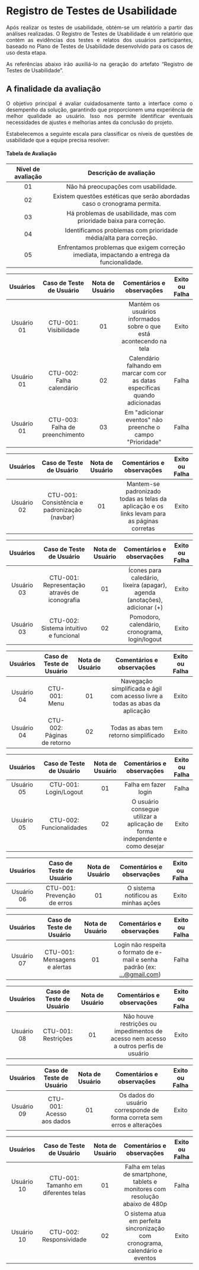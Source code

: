 # Registro de Testes de Usabilidade

<div align="justify">

Após realizar os testes de usabilidade, obtém-se um relatório a partir das análises realizadas. O Registro de Testes de Usabilidade é um relatório que contém as evidências dos testes e relatos dos usuários participantes, baseado no Plano de Testes de Usabilidade desenvolvido para os casos de uso desta etapa.

As referências abaixo irão auxiliá-lo na geração do artefato “Registro de Testes de Usabilidade”.

<h2>A finalidade da avaliação</h2>

O objetivo principal é avaliar cuidadosamente tanto a interface como o desempenho da solução, garantindo que proporcionem uma experiência de melhor qualidade ao usuário. Isso nos permite identificar eventuais necessidades de ajustes e melhorias antes da conclusão do projeto.


Estabelecemos a seguinte escala para classificar os níveis de questões de usabilidade que a equipe precisa resolver:

</div>


<h4>Tabela de Avaliação</h4>

|Nível de avaliação|Descrição de avaliação|
|:---:|:---:|
|01|Não há preocupações com usabilidade.|
|02|Existem questões estéticas que serão abordadas caso o cronograma permita.|
|03|Há problemas de usabilidade, mas com prioridade baixa para correção.|
|04|Identificamos problemas com prioridade média/alta para correção.|
|05|Enfrentamos problemas que exigem correção imediata, impactando a entrega da funcionalidade.|

|Usuários|Caso de Teste de Usuário |Nota de Usuário |Comentários e observações|Exito ou Falha|
|:---:|:---:|:---:|:---:|:---:|
|Usuário 01|CTU-001: Visibilidade |01| Mantém os usuários informados sobre o que está acontecendo na tela|Exito|
|Usuário 01|CTU-002: Falha calendário |02| Calendário falhando em marcar com cor as datas específicas quando adicionadas |Falha|
|Usuário 01|CTU-003: Falha de preenchimento |03| Em "adicionar eventos" não preenche o campo "Prioridade" |Falha| 

|Usuários|Caso de Teste de Usuário |Nota de Usuário |Comentários e observações|Exito ou Falha|
|:---:|:---:|:---:|:---:|:---:|
|Usuário 02|CTU-001: Consistência e padronização (navbar) |01| Mantem-se padronizado todas as telas da aplicação e os links levam para as páginas corretas |Exito|

|Usuários|Caso de Teste de Usuário |Nota de Usuário |Comentários e observações|Exito ou Falha|
|:---:|:---:|:---:|:---:|:---:|
|Usuário 03|CTU-001: Representação através de iconografia |01| Ícones para caledário, lixeira (apagar), agenda (anotações), adicionar (+) |Exito|
|Usuário 03|CTU-002: Sistema intuitivo e funcional |02| Pomodoro, calendário, cronograma, login/logout |Exito|

|Usuários|Caso de Teste de Usuário |Nota de Usuário |Comentários e observações|Exito ou Falha|
|:---:|:---:|:---:|:---:|:---:|
|Usuário 04|CTU-001: Menu |01| Navegação simplificada e ágil com acesso livre a todas as abas da aplicação |Exito|
|Usuário 04|CTU-002: Páginas de retorno |02| Todas as abas tem retorno simplificado |Exito|

|Usuários|Caso de Teste de Usuário |Nota de Usuário |Comentários e observações|Exito ou Falha|
|:---:|:---:|:---:|:---:|:---:|
|Usuário 05|CTU-001: Login/Logout |01| Falha em fazer login |Falha|
|Usuário 05|CTU-002: Funcionalidades|02| O usuário consegue utilizar a aplicação de forma independente e como desejar |Exito|

|Usuários|Caso de Teste de Usuário |Nota de Usuário |Comentários e observações|Exito ou Falha|
|:---:|:---:|:---:|:---:|:---:|
|Usuário 06|CTU-001: Prevenção de erros|01| O sistema notificou as minhas ações |Exito| 

|Usuários|Caso de Teste de Usuário |Nota de Usuário |Comentários e observações|Exito ou Falha|
|:---:|:---:|:---:|:---:|:---:|
|Usuário 07|CTU-001: Mensagens e alertas |01| Login não respeita o formato de e-mail e senha padrão (ex: ...@gmail.com) |Falha|

|Usuários|Caso de Teste de Usuário |Nota de Usuário |Comentários e observações|Exito ou Falha|
|:---:|:---:|:---:|:---:|:---:|
|Usuário 08|CTU-001: Restrições |01| Não houve restrições ou impedimentos de acesso nem acesso a outros perfis de usuário |Exito|

|Usuários|Caso de Teste de Usuário |Nota de Usuário |Comentários e observações|Exito ou Falha|
|:---:|:---:|:---:|:---:|:---:|
|Usuário 09|CTU-001: Acesso aos dados |01| Os dados do usuário corresponde de forma correta sem erros e alterações |Exito|

|Usuários|Caso de Teste de Usuário |Nota de Usuário |Comentários e observações|Exito ou Falha|
|:---:|:---:|:---:|:---:|:---:|
|Usuário 10|CTU-001: Tamanho em diferentes telas |01| Falha em telas de smartphone, tablets e monitores com resolução abaixo de 480p |Falha|
|Usuário 10|CTU-002: Responsividade|02| O sistema atua em perfeita sincronização com cronograma, calendário e eventos |Exito|
